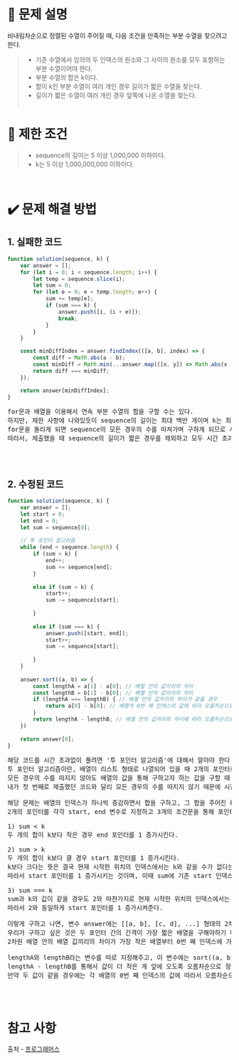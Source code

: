 # 📝 문제 설명
비내림차순으로 정렬된 수열이 주어질 때, 다음 조건을 만족하는 부분 수열을 찾으려고 한다.
>* 기존 수열에서 임의의 두 인덱스의 원소와 그 사이의 원소를 모두 포함하는 부분 수열이어야 한다.
>* 부분 수열의 합은 k이다.
>* 합이 k인 부분 수열이 여러 개인 경우 길이가 짧은 수열을 찾는다.
>* 길이가 짧은 수열이 여러 개인 경우 앞쪽에 나온 수열을 찾는다.
<br/><br/>

# 📌 제한 조건
>* sequence의 길이는 5 이상 1,000,000 이하이다.
>* k는 5 이상 1,000,000,000 이하이다.
<br/>

# ✔️ 문제 해결 방법
## 1. 실패한 코드
```Javascript
function solution(sequence, k) {
	var answer = [];
	for (let i = 0; i < sequence.length; i++) {
        let temp = sequence.slice(i);
        let sum = 0;
        for (let e = 0; e < temp.length; e++) {
            sum += temp[e];
            if (sum === k) {
                answer.push([i, (i + e)]);
                break;
            }
        }
    }   

    const minDiffIndex = answer.findIndex(([a, b], index) => {
        const diff = Math.abs(a - b);
        const minDiff = Math.min(...answer.map(([x, y]) => Math.abs(x - y)));
        return diff === minDiff;
    });

    return answer[minDiffIndex];
}
```
<pre>
for문과 배열을 이용해서 연속 부분 수열의 합을 구할 수는 있다.
하지만, 제한 사항에 나와있듯이 sequence의 길이는 최대 백만 개이며 k는 최대 10억이다.
for문을 돌리게 되면 sequence의 모든 경우의 수를 따져가며 구하게 되므로 시간이 상당히 오래걸리게 된다.
따라서, 제출했을 때 sequence의 길이가 짧은 경우를 제외하고 모두 시간 초과가 뜨는 것을 볼 수 있었다.
</pre>
<br/><br/>

## 2. 수정된 코드
```Javascript
function solution(sequence, k) {
    var answer = [];
    let start = 0;
    let end = 0;
    let sum = sequence[0];
    
    // 투 포인터 알고리즘
    while (end < sequence.length) {
        if (sum < k) {
            end++;
            sum += sequence[end];
        }
        
        else if (sum > k) {
            start++;
            sum -= sequence[start];
            
        }
        
        else if (sum === k) {
            answer.push([start, end]);
            start++;
            sum -= sequence[start];
            
        }
    }
    
    answer.sort((a, b) => {
        const lengthA = a[1] - a[0]; // 배열 안의 값끼리의 차이
        const lengthB = b[1] - b[0]; // 배열 안의 값끼리의 차이
        if (lengthA === lengthB) { // 배열 안의 값끼리의 차이가 같을 경우
            return a[0] - b[0]; // 배열의 0번 째 인덱스의 값에 따라 오름차순으로 정렬
        }
        return lengthA - lengthB; // 배열 안의 값끼리의 차이에 따라 오름차순으로 정렬
    })
    
    return answer[0];
}
```
<pre>
해당 코드를 시간 초과없이 풀려면 '투 포인터 알고리즘'에 대해서 알아야 한다.
투 포인터 알고리즘이란, 배열이 리스트 형태로 나열되어 있을 때 2개의 포인터로 각각의 값을 가리키면서
모든 경우의 수를 따지지 않아도 배열의 값을 통해 구하고자 하는 값을 구할 때 사용하는 방식이다.
내가 첫 번째로 제출했던 코드와 달리 모든 경우의 수를 따지지 않기 때문에 시간적인 면에 있어서 훨씬 효율적이라고 볼 수 있다.

해당 문제는 배열의 인덱스가 하나씩 증감하면서 합을 구하고, 그 합을 주어진 k와 비교했을 때 같은지를 구하는 문제이므로
2개의 포인터를 각각 start, end 변수로 지정하고 3개의 조건문을 통해 포인터를 움직이면서 두 값의 합(sum)을 구하였다.

1) sum < k
두 개의 합이 k보다 작은 경우 end 포인터를 1 증가시킨다.

2) sum > k
두 개의 합이 k보다 클 경우 start 포인터를 1 증가시킨다.
k보다 크다는 뜻은 결국 현재 시작한 위치의 인덱스에서는 k와 같을 수가 없다는 뜻이다.
따라서 start 포인터를 1 증가시키는 것이며, 이때 sum에 기존 start 인덱스의 값을 빼준 뒤 증가시켜줘야 한다.

3) sum === k
sum과 k의 값이 같을 경우도 2와 마찬가지로 현재 시작한 위치의 인덱스에서는 더 이상 구할 게 없다는 뜻이다.
따라서 2와 동일하게 start 포인터를 1 증가시켜준다.

이렇게 구하고 나면, 변수 answer에는 [[a, b], [c, d], ...] 형태의 2차원 배열이 들어있을 것이다.
우리가 구하고 싶은 것은 두 포인터 간의 간격이 가장 짧은 배열을 구해야하기 때문에,
2차원 배열 안의 배열 값끼리의 차이가 가장 작은 배열부터 0번 째 인덱스에 가깝게 나오도록 정렬시켜줘야 한다.

lengthA와 lengthB라는 변수를 따로 지정해주고, 이 변수에는 sort((a, b))에서 a와 b의 각각 배열 값의 차이를 저장해준다.
lengthA - lengthB를 통해서 값이 더 작은 게 앞에 오도록 오름차순으로 정렬시키고,
만약 두 값이 같을 경우에는 각 배열의 0번 째 인덱스의 값에 따라서 오름차순으로 정렬시켜 주었다.
</pre>
<br/><br/>

# 참고 사항
출처 - [프로그래머스](https://school.programmers.co.kr/learn/courses/30/lessons/178870)